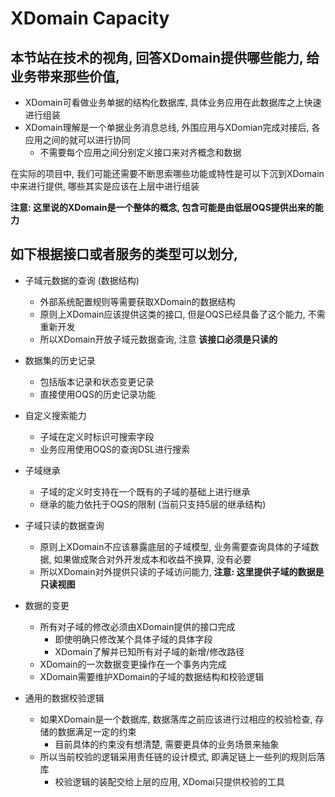 # XDomain Capacity

## 本节站在技术的视角, 回答XDomain提供哪些能力, 给业务带来那些价值,

-   XDomain可看做业务单据的结构化数据库, 具体业务应用在此数据库之上快速进行组装
-   XDomain理解是一个单据业务消息总线, 外围应用与XDomian完成对接后, 各应用之间的就可以进行协同  
    -   不需要每个应用之间分别定义接口来对齐概念和数据

在实际的项目中, 我们可能还需要不断思索哪些功能或特性是可以下沉到XDomain中来进行提供, 哪些其实是应该在上层中进行组装  

**注意: 这里说的XDomain是一个整体的概念, 包含可能是由低层OQS提供出来的能力**  


## 如下根据接口或者服务的类型可以划分,

-   子域元数据的查询 (数据结构)  
    -   外部系统配置规则等需要获取XDomain的数据结构
    -   原则上XDomain应该提供这类的接口, 但是OQS已经具备了这个能力, 不需重新开发
    -   所以XDomain开放子域元数据查询, 注意 **该接口必须是只读的**

-   数据集的历史记录  
    -   包括版本记录和状态变更记录
    -   直接使用OQS的历史记录功能

-   自定义搜索能力  
    -   子域在定义时标识可搜索字段
    -   业务应用使用OQS的查询DSL进行搜索

-   子域继承  
    -   子域的定义时支持在一个既有的子域的基础上进行继承
    -   继承的能力依托于OQS的限制 (当前只支持5层的继承结构)

-   子域只读的数据查询  
    -   原则上XDomain不应该暴露底层的子域模型, 业务需要查询具体的子域数据, 如果做成聚合对外开发成本和收益不换算, 没有必要
    -   所以XDomain对外提供只读的子域访问能力, **注意: 这里提供子域的数据是只读视图**

-   数据的变更  
    -   所有对子域的修改必须由XDomain提供的接口完成  
        -   即使明确只修改某个具体子域的具体字段
        -   XDomain了解并已知所有对子域的新增/修改路径
    -   XDomain的一次数据变更操作在一个事务内完成
    -   XDomain需要维护XDomain的子域的数据结构和校验逻辑

-   通用的数据校验逻辑  
    -   如果XDomain是一个数据库, 数据落库之前应该进行过相应的校验检查, 存储的数据满足一定的约束  
        -   目前具体的约束没有想清楚, 需要更具体的业务场景来抽象
    -   所以当前校验的逻辑采用责任链的设计模式, 即满足链上一些列的规则后落库  
        -   校验逻辑的装配交给上层的应用, XDomai只提供校验的工具

